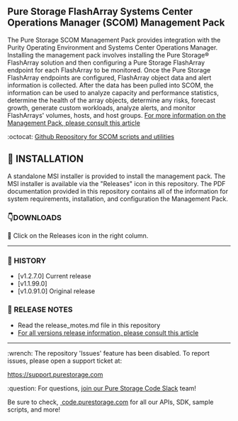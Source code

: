 
## Pure Storage FlashArray Systems Center Operations Manager (SCOM) Management Pack


The Pure Storage SCOM Management Pack provides integration with the Purity Operating Environment and Systems Center Operations Manager. Installing the management pack involves installing the Pure Storage® FlashArray solution and then configuring a Pure Storage FlashArray endpoint for each FlashArray to be monitored. Once the Pure
Storage FlashArray endpoints are configured, FlashArray object data and alert information is collected. After the data has been pulled into SCOM, the information can be used to analyze capacity and performance statistics, determine the health of the array objects, determine any risks, forecast growth, generate custom workloads, analyze alerts, and monitor FlashArrays' volumes, hosts, and host groups.
[For more information on the Management Pack, please consult this article](https://support.purestorage.com/Solutions/Microsoft_Platform_Guide/System_Center_Suite/Management_Pack)

:octocat: [Github Repository for SCOM scripts and utilities](https://github.com/PureStorage-OpenConnect/FlashArray-SCOM-Scripts)

## :floppy_disk: INSTALLATION
A standalone MSI installer is provided to install the management pack. The MSI installer is available via the "Releases" icon in this repository. The PDF documentation provided in this repository contains all of the information for system requirements, installation, and configuration the Management Pack.

### :point_down:DOWNLOADS
:small_orange_diamond: Click on the Releases icon in the right column.<br>

<!-- wp:separator -->
<hr class="wp-block-separator"/>
<!-- /wp:separator -->

### :date: HISTORY
* [v1.2.7.0] Current release
* [v1.1.99.0]
* [v1.0.91.0] Original release

### :paperclip: RELEASE NOTES
- Read the release_motes.md file in this repository
- [For all versions release information, please consult this article](https://support.purestorage.com/Solutions/Microsoft_Platform_Guide/System_Center_Suite/Management_Pack)


<!-- wp:separator -->
<hr class="wp-block-separator"/>
<!-- /wp:separator -->

<!-- wp:paragraph -->
<p> :wrench: The repository 'Issues' feature has been disabled. To report issues, please open a support ticket at:</em></p>
<!-- /wp:paragraph -->

<!-- wp:paragraph -->
<p><a href="support.purestorage.com">https://support.purestorage.com</a></p>
<!-- /wp:paragraph -->

<!-- wp:paragraph -->
<p> :question: For questions,&nbsp;<a href="https://codeinvite.purestorage.com/">join our Pure Storage Code Slack</a>&nbsp;team!</p>
<!-- /wp:paragraph -->

<!-- wp:paragraph -->
<p>Be sure to check,&nbsp;<a href="https://code.purestorage.com/"> code.purestorage.com</a> for all our APIs, SDK, sample scripts, and more!</p>
<!-- /wp:paragraph -->
